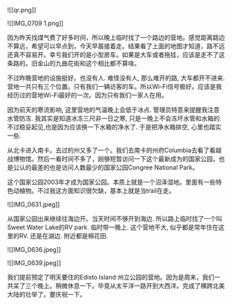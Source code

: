![[qr.png]]

![[IMG_0709 1.png]]


因为昨天找煤气费了好多时间，所以晚上临时找了一个路边的营地。感觉距离路边不算远，希望可以早点到，今天早晨接着走。结果看了上面的地图才知道，路不远还真不容易开。幸亏我们开的是小型房车。如果是大车或者拖挂，应该是走不了这条路的。旧金山的九曲花街和这个相比都不算啥。

不过昨晚营地的设施挺好。也没有人. 难怪没有人, 那么难开的路, 大车都开不进来. 营地一共只有三个位置。只有我们一辆访客的车。所以Wi-Fi信号极好。应该是我经历过的营地Wi-Fi最好的一次。因为只有我们一家人在用。

因为前天的寒流影响, 这里营地的气温晚上会低于冰点. 管理员特意来提醒我注意水管防冻. 我其实是知道冰冻三尺非一日之寒, 只是一晚上不会冻坏水管和水箱的. 不过稳妥起见,也是因为应该换一下水箱的净水了. 于是把净水箱排空, 心里也踏实一些. 

从北卡进入南卡。去过的州又多了一个。我们去南卡的州府Columbia去看了看越战博物馆。然后一看时间不多了，刚够短暂访问一下这个最新成为的国家公园，也是公认的最差的也是访问人数最少的国家公园Congree National Park。

这个国家公园2003年才成为国家公园。本质上就是一个沼泽湿地。里面有一些特色动植物。不过我这方面知识很欠缺，基本上就是当trail在走。



![[IMG_0631.jpeg]]



从国家公园出来继续往海边开。当天时间不够开到海边. 所以路上临时找了一个叫Sweet Water Lake的RV park. 临时带一晚上. 这个营地不大, 似乎都是常年住在这里的RV. 还是在湖边. 附近都是棉花田. 

![[IMG_0636.jpeg]]


![[IMG_0639.jpeg]]



我们提前预定了明天要住的Edisto Island 州立公园的营地。因为是周末，我们一共呆了三个晚上。稍微休息一下。毕竟从太平洋一路开到大西洋。完成了横跨北美大陆的壮举了。要庆祝一下。


